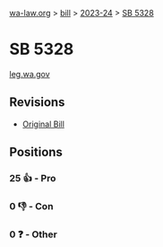 [wa-law.org](/) > [bill](/bill/) > [2023-24](/bill/2023-24/) > [SB 5328](/bill/2023-24/sb/5328/)

# SB 5328
[leg.wa.gov](https://app.leg.wa.gov/billsummary?BillNumber=5328&Year=2023&Initiative=false)

## Revisions
* [Original Bill](1/)

## Positions
### 25 👍 - Pro

### 0 👎 - Con

### 0 ❓ - Other
